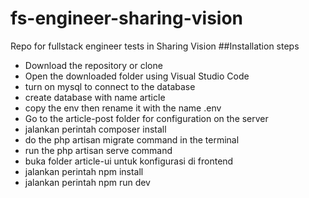  # fs-engineer-sharing-vision 
 Repo for fullstack engineer tests in Sharing Vision 
 ##Installation steps 
 - Download the repository or clone 
 - Open the downloaded folder using Visual Studio Code 
 - turn on mysql to connect to the database 
 - create database with name article
 - copy the env then rename it with the name .env 
 - Go to the article-post folder for configuration on the server
 - jalankan perintah composer install
 - do the php artisan migrate command in the terminal 
 - run the php artisan serve command 
 - buka folder article-ui untuk konfigurasi di frontend
 - jalankan perintah npm install
 - jalankan perintah npm run dev
